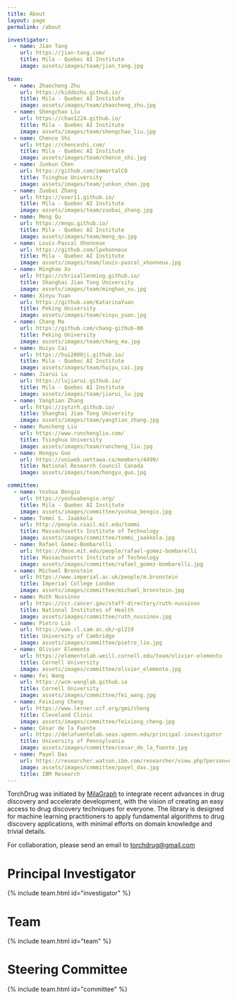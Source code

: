 ```yaml
---
title: About
layout: page
permalink: /about 

investigator:
  - name: Jian Tang
    url: https://jian-tang.com/
    title: Mila - Quebec AI Institute
    image: assets/images/team/jian_tang.jpg
    
team:
  - name: Zhaocheng Zhu
    url: https://kiddozhu.github.io/
    title: Mila - Quebec AI Institute
    image: assets/images/team/zhaocheng_zhu.jpg
  - name: Shengchao Liu
    url: https://chao1224.github.io/
    title: Mila - Quebec AI Institute
    image: assets/images/team/shengchao_liu.jpg
  - name: Chence Shi
    url: https://chenceshi.com/
    title: Mila - Quebec AI Institute
    image: assets/images/team/chence_shi.jpg
  - name: Junkun Chen
    url: https://github.com/immortalCO
    title: Tsinghua University
    image: assets/images/team/junkun_chen.jpg
  - name: Zuobai Zhang
    url: https://oxer11.github.io/
    title: Mila - Quebec AI Institute
    image: assets/images/team/zuobai_zhang.jpg
  - name: Meng Qu
    url: https://mnqu.github.io/
    title: Mila - Quebec AI Institute
    image: assets/images/team/meng_qu.jpg
  - name: Louis-Pascal Xhonneux
    url: https://github.com/lpxhonneux
    title: Mila - Quebec AI Institute
    image: assets/images/team/louis-pascal_xhonneux.jpg
  - name: Minghao Xu
    url: https://chrisallenming.github.io/
    title: Shanghai Jiao Tong University
    image: assets/images/team/minghao_xu.jpg
  - name: Xinyu Yuan
    url: https://github.com/KatarinaYuan
    title: Peking University
    image: assets/images/team/xinyu_yuan.jpg
  - name: Chang Ma
    url: https://github.com/chang-github-00
    title: Peking University
    image: assets/images/team/chang_ma.jpg
  - name: Huiyu Cai
    url: https://hui2000ji.github.io/
    title: Mila - Quebec AI Institute
    image: assets/images/team/huiyu_cai.jpg
  - name: Jiarui Lu
    url: https://lujiarui.github.io/
    title: Mila - Quebec AI Institute
    image: assets/images/team/jiarui_lu.jpg
  - name: Yangtian Zhang
    url: https://zytzrh.github.io/
    title: Shanghai Jiao Tong University
    image: assets/images/team/yangtian_zhang.jpg
  - name: Runcheng Liu
    url: https://www.runchengliu.com/
    title: Tsinghua University
    image: assets/images/team/runcheng_liu.jpg
  - name: Hongyu Guo
    url: https://uniweb.uottawa.ca/members/4499/
    title: National Research Council Canada
    image: assets/images/team/hongyu_guo.jpg

committee:
  - name: Yoshua Bengio
    url: https://yoshuabengio.org/
    title: Mila - Quebec AI Institute
    image: assets/images/committee/yoshua_bengio.jpg
  - name: Tommi S. Jaakkola
    url: http://people.csail.mit.edu/tommi
    title: Massachusetts Institute of Technology
    image: assets/images/committee/tommi_jaakkola.jpg
  - name: Rafael Gomez-Bombarelli
    url: https://dmse.mit.edu/people/rafael-gomez-bombarelli
    title: Massachusetts Institute of Technology
    image: assets/images/committee/rafael_gomez-bombarelli.jpg
  - name: Michael Bronstein
    url: https://www.imperial.ac.uk/people/m.bronstein
    title: Imperial College London
    image: assets/images/committee/michael_bronstein.jpg
  - name: Ruth Nussinov
    url: https://ccr.cancer.gov/staff-directory/ruth-nussinov
    title: National Institutes of Health
    image: assets/images/committee/ruth_nussinov.jpg
  - name: Pietro Liò
    url: https://www.cl.cam.ac.uk/~pl219
    title: University of Cambridge
    image: assets/images/committee/pietro_lio.jpg
  - name: Olivier Elemento
    url: https://elementolab.weill.cornell.edu/team/olivier-elemento
    title: Cornell University
    image: assets/images/committee/olivier_elemento.jpg
  - name: Fei Wang
    url: https://wcm-wanglab.github.io
    title: Cornell University
    image: assets/images/committee/fei_wang.jpg
  - name: Feixiong Cheng
    url: https://www.lerner.ccf.org/gmi/cheng
    title: Cleveland Clinic
    image: assets/images/committee/feixiong_cheng.jpg
  - name: César de la Fuente
    url: https://delafuentelab.seas.upenn.edu/principal-investigator
    title: University of Pennsylvania
    image: assets/images/committee/cesar_de_la_fuente.jpg
  - name: Payel Das
    url: https://researcher.watson.ibm.com/researcher/view.php?person=us-daspa
    image: assets/images/committee/payel_das.jpg
    title: IBM Research
---
```


TorchDrug was initiated by [MilaGraph] to integrate recent advances in drug discovery and accelerate development,
with the vision of creating an easy access to drug discovery techniques for everyone. The library is designed for
machine learning practitioners to apply fundamental algorithms to drug discovery applications, with minimal efforts
on domain knowledge and trivial details.

For collaboration, please send an email to torchdrug@gmail.com

[MilaGraph]: https://github.com/DeepGraphLearning

# Principal Investigator
{% include team.html id="investigator" %}

# Team

{% include team.html id="team" %}

# Steering Committee

{% include team.html id="committee" %}
